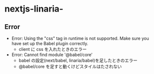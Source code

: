# nextjs-linaria-

## Error

- Error: Using the "css" tag in runtime is not supported. Make sure you have set up the Babel plugin correctly.
  - client に css を入れたときのエラー
- Error: Cannot find module '@babel/core'
  - babel の設定(next/babel, linaria/babel)を足したときのエラー
  - @babel/core を足すと動くけどスタイルはたされない
